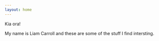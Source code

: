 ```yaml
---
layout: home
---
```


Kia ora!

My name is Liam Carroll and these are some of the stuff I find intersting.


